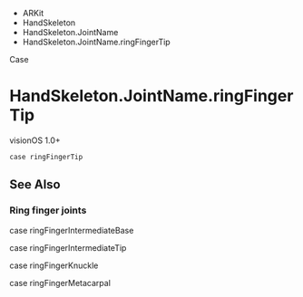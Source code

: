

- ARKit
- HandSkeleton
- HandSkeleton.JointName
-  HandSkeleton.JointName.ringFingerTip 

Case

# HandSkeleton.JointName.ringFingerTip

visionOS 1.0+

``` source
case ringFingerTip
```

## See Also

### Ring finger joints

case ringFingerIntermediateBase

case ringFingerIntermediateTip

case ringFingerKnuckle

case ringFingerMetacarpal


